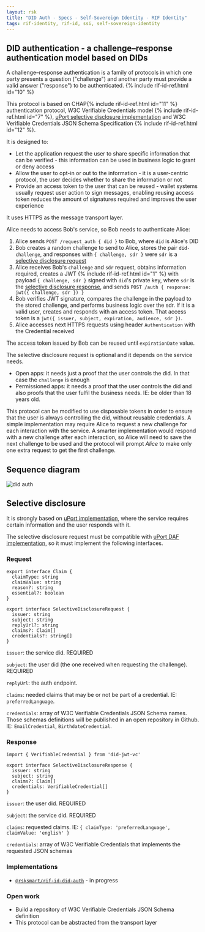 ```yaml
---
layout: rsk
title: "DID Auth - Specs - Self-Sovereign Identity - RIF Identity"
tags: rif-identity, rif-id, ssi, self-sovereign-identity
---
```


## DID authentication - a challenge–response authentication model based on DIDs

A challenge–response authentication is a family of protocols in which one party presents a question ("challenge") and another party must provide a valid answer ("response") to be authenticated. {% include rif-id-ref.html id="10" %}

This protocol is based on CHAP{% include rif-id-ref.html id="11" %} authentication protocol, W3C Verifiable Credentials model {% include rif-id-ref.html id="7" %}, [uPort selective disclosure implementation](https://developer.uport.me/flows/selectivedisclosure) and W3C Verifiable Credentials JSON Schema Specification {% include rif-id-ref.html id="12" %}.

It is designed to:

- Let the application request the user to share specific information that can be verified - this information can be used in business logic to grant or deny access
- Allow the user to opt-in or out to the information - it is a user-centric protocol, the user decides whether to share the information or not
- Provide an access token to the user that can be reused - wallet systems usually request user action to sign messages, enabling reusing access token reduces the amount of signatures required and improves the user experience

It uses HTTPS as the message transport layer.

Alice needs to access Bob's service, so Bob needs to authenticate Alice:

1. Alice sends `POST /request_auth { did }` to Bob, where `did` is Alice's DID
2. Bob creates a random challenge to send to Alice, stores the pair `did-challenge`, and responses with `{ challenge, sdr }` were `sdr` is a [selective disclosure request](#request)
3. Alice receives Bob's `challenge` and `sdr` request, obtains information required, creates a JWT {% include rif-id-ref.html id="1" %} with payload `{ challenge, sdr }` signed with `did`'s private key, where `sdr` is the [selective disclosure response](#response), and sends  `POST /auth { response: jwt({ challenge, sdr }) }`
4. Bob verifies JWT signature, compares the challenge in the payload to the stored challenge, and performs business logic over the sdr. If it is a valid user, creates and responds with an access token. That access token is a `jwt({ issuer, subject, expiration, audience, sdr })`.
5. Alice accesses next HTTPS requests using header `Authentication` with the Credential received

The access token issued by Bob can be reused until `expirationDate` value.

The selective disclosure request is optional and it depends on the service needs.
- Open apps: it needs just a proof that the user controls the did. In that case the `challenge` is enough
- Permissioned apps: it needs a proof that the user controls the did and also proofs that the user fulfil the business needs. IE: be older than 18 years old.

This protocol can be modified to use disposable tokens in order to ensure that the user is always controlling the did, without reusable credentials. A simple implementation may require Alice to request a new challenge for each interaction with the service. A smarter implementation would respond with a new challenge after each interaction, so Alice will need to save the next challenge to be used and the protocol will prompt _Alice_ to make only one extra request to get the first challenge.

## Sequence diagram

![did auth](../../../assets/img/ssi/08_did_auth.png)

## Selective disclosure

It is strongly based on [uPort implementation](https://developer.uport.me/flows/selectivedisclosure), where the service requires certain information and the user responds with it.

The selective disclosure request must be compatible with [uPort DAF implementation](https://github.com/uport-project/daf/blob/d7714e5b3c2f00a90a861488deb2d37fba750173/packages/daf-selective-disclosure/src/action-handler.ts#L16-L23), so it must implement the following interfaces.


### Request

```
export interface Claim {
  claimType: string
  claimValue: string
  reason?: string
  essential?: boolean
}

export interface SelectiveDisclosureRequest {
  issuer: string
  subject: string
  replyUrl?: string
  claims?: Claim[]
  credentials?: string[]
}
```

`issuer`: the service did. REQUIRED

`subject`: the user did (the one received when requesting the challenge). REQUIRED

`replyUrl`: the auth endpoint.

`claims`: needed claims that may be or not be part of a credential. IE: `preferredLanguage`.

`credentials`: array of W3C Verifiable Credentials JSON Schema names. Those schemas definitions will be published in an open repository in Github. IE: `EmailCredential`, `BirthdateCredential`.


### Response

```
import { VerifiableCredential } from 'did-jwt-vc'

export interface SelectiveDisclosureResponse {
  issuer: string
  subject: string
  claims?: Claim[]
  credentials: VerifiableCredential[]
}
```

`issuer`: the user did. REQUIRED

`subject`: the service did. REQUIRED

`claims`: requested claims. IE: `{ claimType: 'preferredLanguage', claimValue: 'english' }`

`credentials`: array of W3C Verifiable Credentials that implements the requested JSON schemas


### Implementations

- [`@rsksmart/rif-id-did-auth`](../../libraries/express-did-auth) - in progress

<!-- - [RIF Data Vault authentication](../../../data-vault/architecture/auth) -->

### Open work

- Build a repository of W3C Verifiable Credentials JSON Schema definition
- This protocol can be abstracted from the transport layer